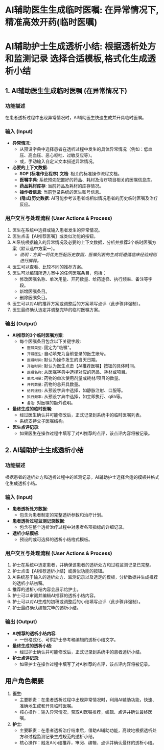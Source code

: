 # AI辅助医生生成临时医嘱: 在异常情况下,精准高效开药(临时医嘱)
# AI辅助护士生成透析小结: 根据透析处方和监测记录 选择合适模板,格式化生成透析小结

## 1. AI辅助医生生成临时医嘱 (在异常情况下)

### 功能描述
在患者透析过程中出现异常情况时，AI辅助医生快速生成并开具临时医嘱。

### 输入 (Input)
-   **异常情况**:
    -   从预设字典中选择患者在透析过程中发生的具体异常情况（例如：低血压、高血压、恶心呕吐、过敏反应等）。
    -   或，手动输入自定义文本描述异常情况。
-   **必要的上下文数据**:
    -   **SOP (标准作业程序) 文档**: 相关的标准操作流程文档。
    -   **医嘱字典**: 系统预先配置好的药品、耗材及治疗项目相关的医嘱信息库。
    -   **药品耗材库存**: 当前药品及耗材的库存情况。
    -   **操作者信息**: 当前登录系统的医生账号信息。
    -   **(隐式)历史数据**: AI可能参考该患者或相似情况患者的历史临时医嘱及治疗反应。

### 用户交互与处理流程 (User Actions & Process)
1.  医生在系统中选择或输入患者发生的异常情况。
2.  医生点击【AI推荐医嘱】或类似功能的按钮。
3.  AI系统根据输入的异常情况及必要的上下文数据，分析并推荐3个临时医嘱方案（默认选中方案一）。
    -   *说明：方案一将优先匹配历史数据，医嘱列表的生成将遵循临床经验规则进行解释。*
4.  医生可以查看、比较不同的推荐方案。
5.  医生可以编辑所选方案中的任何医嘱条目，包括：
    -   修改医嘱名称、单次用量、开药数量、给药途径、执行频率、备注等字段。
    -   新增医嘱条目。
    -   删除医嘱条目。
6.  医生可以对AI的推荐方案或调整后的方案填写点评（此步骤非强制）。
7.  医生最终确认选定并调整完毕的临时医嘱方案。

### 输出 (Output)
-   **AI推荐的3个临时医嘱方案**:
    -   每个医嘱条目包含以下关键字段:
        -   `医嘱类型`: 固定为"临嘱"。
        -   `开嘱医生`: 自动填充为当前登录的医生账号。
        -   `医嘱时间`: 默认为操作发生的当天日期。
        -   `开始时间`: 默认为医生点击【AI推荐医嘱】按钮的具体时间。
        -   `医嘱名称`: 从医嘱字典中选择对应的药品、耗材或项目。
        -   `单次用量`: 药物的单次使用剂量或耗材/项目的数量。
        -   `开药数量`: 药物的总开具数量。
        -   `给药途径`: 从预设字典中选择，如静脉注射、口服等。
        -   `执行频率`: 从预设字典中选择，如立即执行、q8h等。
        -   `备注`: 对医嘱的额外说明。
-   **最终生成的临时医嘱**:
    -   经过医生确认并可能修改后，正式记录到系统中的临时医嘱列表。
    -   系统支持父子医嘱结构。
-   **医生点评记录**:
    -   如果医生在操作过程中填写了对AI推荐的点评，该点评内容将被记录。

## 2. AI辅助护士生成透析小结

### 功能描述
根据患者的透析处方和透析过程中的监测记录，AI辅助护士选择合适的模板并格式化生成透析小结。

### 输入 (Input)
-   **患者透析处方数据**:
    -   包含为患者制定的完整透析参数和治疗计划。
-   **患者透析过程监测记录数据**:
    -   包含在整个透析治疗过程中对患者各项指标的详细记录。
-   **透析小结模板**:
    -   预设的或可选择的透析小结格式模板。

### 用户交互与处理流程 (User Actions & Process)
1.  护士在系统中选定患者，并确保该患者的透析处方和过程监测记录已完整。
2.  护士点击【AI推荐透析小结】或类似功能的按钮。
3.  AI系统基于输入的透析处方、监测记录以及选定的模板，分析数据并生成推荐的透析小结初稿。
4.  推荐的透析小结内容会展示给护士。
5.  护士可以审阅并编辑AI推荐的透析小结内容。
6.  护士可以对AI生成的初稿或调整后的小结填写点评（此步骤非强制）。
7.  护士最终确认编辑完毕的透析小结。

### 输出 (Output)
-   **AI推荐的透析小结内容**:
    -   一份格式化、可供护士参考和编辑的透析小结文字。
-   **最终生成的透析小结**:
    -   经过护士确认并可能修改后，正式记录到系统中的患者透析小结。
-   **护士点评记录**:
    -   如果护士在操作过程中填写了对AI推荐的点评，该点评内容将被记录。

## 用户角色概要

1.  **医生**:
    -   主要职责：在患者透析过程中出现异常情况时，利用AI辅助功能，快速、准确地生成和开具临时医嘱。
    -   核心操作：输入异常情况，获取AI医嘱推荐，编辑、点评并确认最终医嘱。
2.  **护士**:
    -   主要职责：在患者透析治疗结束后，借助AI辅助功能，高效地根据透析处方和过程监测记录生成规范的透析小结。
    -   核心操作：触发AI小结推荐，审阅、编辑、点评并确认最终的透析小结。